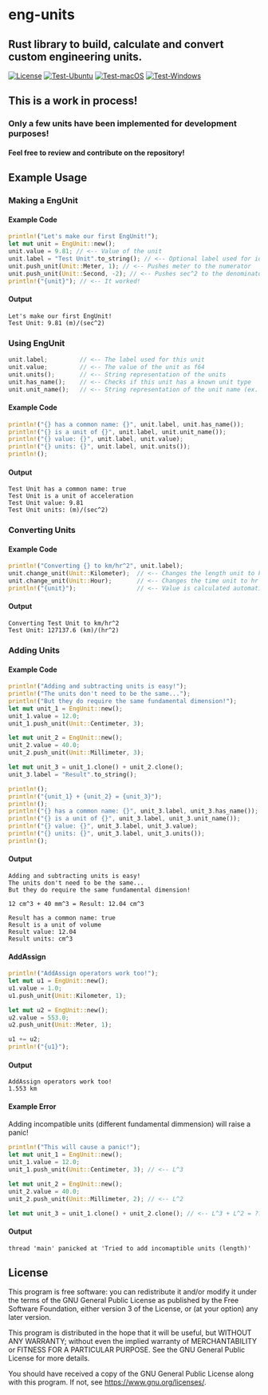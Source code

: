 # eng-units

## Rust library to build, calculate and convert custom engineering units.

[![License](https://img.shields.io/github/license/fjpereny/eng-units)](https://www.gnu.org/licenses/gpl-3.0)
[![Test-Ubuntu](https://github.com/fjpereny/eng-units/actions/workflows/test_ubuntu.yml/badge.svg)](https://github.com/fjpereny/eng-units/actions/workflows/test_macOS.yml)
[![Test-macOS](https://github.com/fjpereny/eng-units/actions/workflows/test_macOS.yml/badge.svg)](https://github.com/fjpereny/eng-units/actions/workflows/test_ubuntu.yml)
[![Test-Windows](https://github.com/fjpereny/eng-units/actions/workflows/test_windows.yml/badge.svg)](https://github.com/fjpereny/eng-units/actions/workflows/test_windows.yml)

## This is a work in process!
### Only a few units have been implemented for development purposes!
#### Feel free to review and contribute on the repository!

## Example Usage
### Making a EngUnit
#### Example Code
```rust
println!("Let's make our first EngUnit!");
let mut unit = EngUnit::new();
unit.value = 9.81; // <-- Value of the unit
unit.label = "Test Unit".to_string(); // <-- Optional label used for identification       
unit.push_unit(Unit::Meter, 1); // <-- Pushes meter to the numerator  
unit.push_unit(Unit::Second, -2); // <-- Pushes sec^2 to the denominator
println!("{unit}"); // <-- It worked!
```
#### Output
```
Let's make our first EngUnit!
Test Unit: 9.81 (m)/(sec^2)
```
### Using EngUnit
```rust
unit.label;         // <-- The label used for this unit
unit.value;         // <-- The value of the unit as f64
unit.units();       // <-- String representation of the units
unit.has_name();    // <-- Checks if this unit has a known unit type
unit.unit_name();   // <-- String representation of the unit name (ex. acceleration)
```
#### Example Code
```rust
println!("{} has a common name: {}", unit.label, unit.has_name());
println!("{} is a unit of {}", unit.label, unit.unit_name());    
println!("{} value: {}", unit.label, unit.value);
println!("{} units: {}", unit.label, unit.units());
println!();
```
#### Output
```
Test Unit has a common name: true
Test Unit is a unit of acceleration
Test Unit value: 9.81
Test Unit units: (m)/(sec^2)
```
### Converting Units
#### Example Code
```rust
println!("Converting {} to km/hr^2", unit.label);
unit.change_unit(Unit::Kilometer);  // <-- Changes the length unit to km
unit.change_unit(Unit::Hour);       // <-- Changes the time unit to hr
println!("{unit}");                 // <-- Value is calculated automatically!
```
#### Output
```
Converting Test Unit to km/hr^2
Test Unit: 127137.6 (km)/(hr^2)
```
### Adding Units
#### Example Code
```rust
println!("Adding and subtracting units is easy!");
println!("The units don't need to be the same...");
println!("But they do require the same fundamental dimension!");
let mut unit_1 = EngUnit::new();
unit_1.value = 12.0;
unit_1.push_unit(Unit::Centimeter, 3);

let mut unit_2 = EngUnit::new();
unit_2.value = 40.0;
unit_2.push_unit(Unit::Millimeter, 3);

let mut unit_3 = unit_1.clone() + unit_2.clone();
unit_3.label = "Result".to_string();

println!();    
println!("{unit_1} + {unit_2} = {unit_3}");
println!();
println!("{} has a common name: {}", unit_3.label, unit_3.has_name());
println!("{} is a unit of {}", unit_3.label, unit_3.unit_name());    
println!("{} value: {}", unit_3.label, unit_3.value);
println!("{} units: {}", unit_3.label, unit_3.units());
println!();
```
#### Output
```
Adding and subtracting units is easy!
The units don't need to be the same...
But they do require the same fundamental dimension!

12 cm^3 + 40 mm^3 = Result: 12.04 cm^3

Result has a common name: true
Result is a unit of volume
Result value: 12.04
Result units: cm^3
```
#### AddAssign
```rust
println!("AddAssign operators work too!");
let mut u1 = EngUnit::new();
u1.value = 1.0;
u1.push_unit(Unit::Kilometer, 1);

let mut u2 = EngUnit::new();
u2.value = 553.0;
u2.push_unit(Unit::Meter, 1);

u1 += u2;
println!("{u1}");
```
#### Output
```
AddAssign operators work too!
1.553 km
```
#### Example Error
Adding incompatible units (different fundamental dimmension) will raise a panic!
```rust
println!("This will cause a panic!");
let mut unit_1 = EngUnit::new();
unit_1.value = 12.0;
unit_1.push_unit(Unit::Centimeter, 3); // <-- L^3

let mut unit_2 = EngUnit::new();
unit_2.value = 40.0;
unit_2.push_unit(Unit::Millimeter, 2); // <-- L^2

let mut unit_3 = unit_1.clone() + unit_2.clone(); // <-- L^3 + L^2 = ??
```
#### Output
```
thread 'main' panicked at 'Tried to add incomaptible units (length)'
```

## License
This program is free software: you can redistribute it and/or modify it under the terms of the GNU General Public License as published by the Free Software Foundation, either version 3 of the License, or (at your option) any later version.

This program is distributed in the hope that it will be useful, but WITHOUT ANY WARRANTY; without even the implied warranty of MERCHANTABILITY or FITNESS FOR A PARTICULAR PURPOSE. See the GNU General Public License for more details.

You should have received a copy of the GNU General Public License along with this program. If not, see <https://www.gnu.org/licenses/>.
